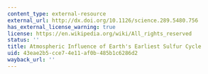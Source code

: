 ```yaml
---
content_type: external-resource
external_url: http://dx.doi.org/10.1126/science.289.5480.756
has_external_license_warning: true
license: https://en.wikipedia.org/wiki/All_rights_reserved
status: ''
title: Atmospheric Influence of Earth's Earliest Sulfur Cycle
uid: 43eae2b5-cce7-4e11-af0b-485b1c6286d2
wayback_url: ''
---
```

